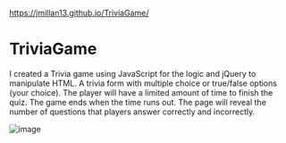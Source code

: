 https://jmillan13.github.io/TriviaGame/
# TriviaGame

I created a Trivia game using JavaScript for the logic and jQuery to manipulate HTML.
A trivia form with multiple choice or true/false options (your choice).
The player will have a limited amount of time to finish the quiz.
The game ends when the time runs out. The page will reveal the number of questions that players answer correctly and incorrectly.

![image](https://user-images.githubusercontent.com/46582302/65397712-539f1e00-dd80-11e9-9ab4-c1597404ea24.png)
